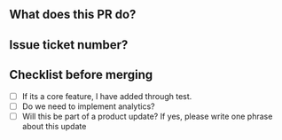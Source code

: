 ## What does this PR do?

## Issue ticket number?

## Checklist before merging

- [ ] If its a core feature, I have added through test.
- [ ] Do we need to implement analytics?
- [ ] Will this be part of a product update? If yes, please write one phrase about this update
